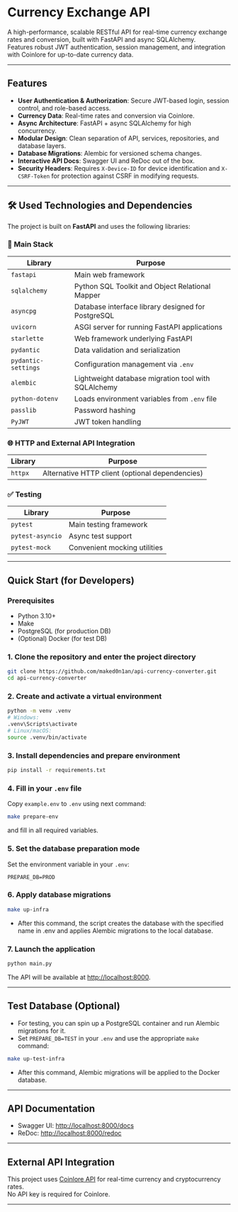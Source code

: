 # Currency Exchange API

A high-performance, scalable RESTful API for real-time currency exchange rates and conversion, built with FastAPI and async SQLAlchemy.  
Features robust JWT authentication, session management, and integration with Coinlore for up-to-date currency data.

---

## Features

- **User Authentication & Authorization**: Secure JWT-based login, session control, and role-based access.
- **Currency Data**: Real-time rates and conversion via Coinlore.
- **Async Architecture**: FastAPI + async SQLAlchemy for high concurrency.
- **Modular Design**: Clean separation of API, services, repositories, and database layers.
- **Database Migrations**: Alembic for versioned schema changes.
- **Interactive API Docs**: Swagger UI and ReDoc out of the box.
- **Security Headers**: Requires `X-Device-ID` for device identification and `X-CSRF-Token` for protection against CSRF in modifying requests.

---

## 🛠️ Used Technologies and Dependencies

The project is built on **FastAPI** and uses the following libraries:

### 🚀 Main Stack

| Library                | Purpose                                                |
|------------------------|--------------------------------------------------------|
| `fastapi`              | Main web framework                                     |
| `sqlalchemy`           | Python SQL Toolkit and Object Relational Mapper        |
| `asyncpg`              | Database interface library designed for PostgreSQL     |
| `uvicorn`              | ASGI server for running FastAPI applications           |
| `starlette`            | Web framework underlying FastAPI                       |
| `pydantic`             | Data validation and serialization                      |
| `pydantic-settings`    | Configuration management via `.env`                    |
| `alembic`              | Lightweight database migration tool with SQLAlchemy    |
| `python-dotenv`        | Loads environment variables from `.env` file           |
| `passlib`              | Password hashing                                       |
| `PyJWT`                | JWT token handling                                     |

### 🌐 HTTP and External API Integration

| Library                | Purpose                                                |
|------------------------|--------------------------------------------------------|
| `httpx`                | Alternative HTTP client (optional dependencies)        |

### ✅ Testing

| Library                | Purpose                                                |
|------------------------|--------------------------------------------------------|
| `pytest`               | Main testing framework                                 |
| `pytest-asyncio`       | Async test support                                     |
| `pytest-mock`          | Convenient mocking utilities                           |


---

## Quick Start (for Developers)

### Prerequisites

- Python 3.10+
- Make
- PostgreSQL (for production DB)
- (Optional) Docker (for test DB)

### 1. Clone the repository and enter the project directory

```sh
git clone https://github.com/maked0n1an/api-currency-converter.git
cd api-currency-converter
```

### 2. Create and activate a virtual environment

```sh
python -m venv .venv
# Windows:
.venv\Scripts\activate
# Linux/macOS:
source .venv/bin/activate
```

### 3. Install dependencies and prepare environment

```sh
pip install -r requirements.txt
```

### 4. Fill in your `.env` file

Copy `example.env` to `.env` using next command:

```sh
make prepare-env
```

and fill in all required variables.

### 5. Set the database preparation mode

Set the environment variable in your `.env`:

```
PREPARE_DB=PROD
```

### 6. Apply database migrations

```sh
make up-infra
```
- After this command, the script creates the database with the specified name in .env and applies Alembic migrations to the local database.

### 7. Launch the application

```sh
python main.py
```

The API will be available at [http://localhost:8000](http://localhost:8000).

---

## Test Database (Optional)

- For testing, you can spin up a PostgreSQL container and run Alembic migrations for it.
- Set `PREPARE_DB=TEST` in your `.env` and use the appropriate `make` command:

```sh
make up-test-infra
```
- After this command, Alembic migrations will be applied to the Docker database.

---

## API Documentation

- Swagger UI: [http://localhost:8000/docs](http://localhost:8000/docs)
- ReDoc: [http://localhost:8000/redoc](http://localhost:8000/redoc)

---

## External API Integration

This project uses [Coinlore API](https://www.coinlore.com/cryptocurrency-data-api) for real-time currency and cryptocurrency rates.  
No API key is required for Coinlore.

---
